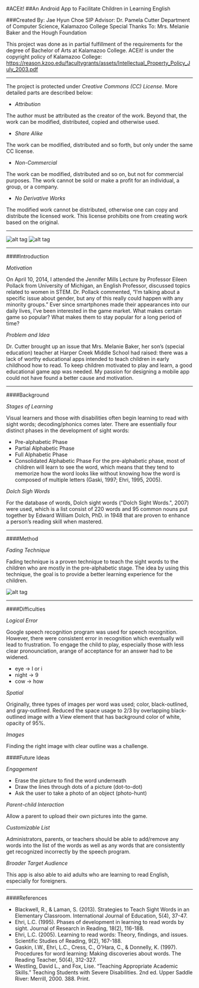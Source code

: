 #ACEit!
##An Android App to Facilitate Children in Learning English

###Created By: Jae Hyun Choe
SIP Advisor: Dr. Pamela Cutter
Department of Computer Science, Kalamazoo College
Special Thanks To: Mrs. Melanie Baker and the Hough Foundation

This project was done as in partial fulfillment of the requirements for the degree of Bachelor of Arts at Kalamazoo College.
ACEit! is under the copyright policy of Kalamazoo College: https://reason.kzoo.edu/facultygrants/assets/Intellectual_Property_Policy_July_2003.pdf

___

The project is protected under *Creative Commons (CC) License*. More detailed parts are described below:

* *Attribution*

The author must be attributed as the creator of the work. Beyond that, the work can be modified, distributed, copied and otherwise used.

* *Share Alike*

The work can be modified, distributed and so forth, but only under the same CC license.

* *Non-Commercial*

The work can be modified, distributed and so on, but not for commercial purposes. The work cannot be sold or make a profit for an individual, a group, or a company.

* *No Derivative Works*

The modified work cannot be distributed, otherwise one can copy and distribute the licensed work. This license prohibits one from creating work based on the original.

___

![alt tag](https://cloud.githubusercontent.com/assets/8836645/7611428/83ca5926-f952-11e4-8041-67324c1cca05.png)
![alt tag](https://cloud.githubusercontent.com/assets/8836645/7611432/89f8d390-f952-11e4-9e6f-871fe4fb43b7.png)

___

####Introduction

*Motivation*

On April 10, 2014, I attended the Jennifer Mills Lecture by 	Professor Eileen Pollack from University of Michigan, an English Professor, discussed topics related to women in STEM. Dr. Pollack commented, “I’m talking 	about a specific issue about gender, but any of this really could happen with any minority groups.” Ever since smartphones made their appearances into our 	daily lives, I’ve been interested in the game market. What makes certain game so popular? What makes them to stay popular for a long period of time?

*Problem and Idea*

Dr. Cutter brought up an issue that Mrs. Melanie Baker, her son’s (special education) teacher at Harper Creek Middle School had raised: there was a lack of worthy educational apps intended to teach children in early childhood how to read. To keep children motivated to play and learn, a good educational game app was needed. My passion for designing a mobile app could not have found a better cause and motivation.

___

####Background

*Stages of Learning*

Visual learners and those with disabilities often begin learning to read with sight words; decoding/phonics comes later. There are essentially four distinct phases in the development of sight words:
  * Pre-alphabetic Phase
  * Partial Alphabetic Phase
  * Full Alphabetic Phase
  * Consolidated Alphabetic Phase
For the pre-alphabetic phase, most of children will learn to see the word, which means that they tend to memorize how the word looks like without knowing how the word is composed of multiple letters (Gaski, 1997; Ehri, 1995, 2005).

*Dolch Sigh Words*

For the database of words, Dolch sight words ("Dolch Sight Words.", 2007) were used, which is a list consist of 220 words and 95 common nouns put together by Edward William Dolch, PhD. in 1948 	that are proven to enhance a person’s reading skill when mastered.

___

####Method

*Fading Technique*

Fading technique is a proven technique to teach the sight words to the children who are mostly in the pre-alphabetic stage. The idea by using this technique, the goal is to provide a better learning experience for the children.
  
![alt tag](https://cloud.githubusercontent.com/assets/8836645/7611416/785de4cc-f952-11e4-884c-ae9484b69058.png)

___

####Difficulties

*Logical Error*

Google speech recognition program was used for speech recognition. However, there were consistent error in recognition which eventually will lead to frustration. To engage the child to play, especially those with less clear pronounciation, arange of acceptance for an answer had to be widened.
  * eye -> I or i
  * night -> 9
  * cow -> how

*Spatial*

Originally, three types of images per word was used; color, black-outlined, and gray-outlined. Reduced the space usage to 2/3 by overlapping black-outlined image with a View element that has background color of white, opacity of 95%.

*Images*

Finding the right image with clear outline was a challenge.

####Future Ideas

*Engagement*

  * Erase the picture to find the word underneath
  * Draw the lines through dots of a picture (dot-to-dot)
  * Ask the user to take a photo of an object (photo-hunt)

*Parent-child Interaction*

Allow a parent to upload their own pictures into the game.

*Customizable List*

Administrators, parents, or teachers should be able to add/remove any words into the list of the words as well as any words that are consistently get recognized incorrectly by the speech program.

*Broader Target Audience*

This app is also able to aid adults who are learning to read English, especially for foreigners.

___

####References

 * Blackwell, R., & Laman, S. (2013). Strategies to Teach Sight Words in an Elementary Classroom. International Journal of
 Education, 5(4), 37-47.
 * Ehri, L.C. (1995). Phases of development in learning to 	read words by sight. Journal of Research in Reading, 	18(2),
 116-188.
 * Ehri, L.C. (2005). Learning to read words: Theory, findings, and issues. Scientific Studies of Reading, 	9(2), 167-188.
 * Gaskin, I.W., Ehri, L.C., Cress, C., O'Hara, C., & Donnelly, K. (1997). Procedures for word learning: Making discoveries
 about words. The Reading 	Teacher, 50(4), 312-327.
 * Westling, David L., and Fox, Lise. “Teaching Appropriate Academic Skills.” Teaching Students with Severe Disabilities. 2nd
 ed. Upper Saddle River: Merrill, 2000. 388. Print.
